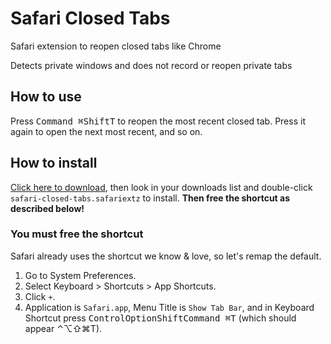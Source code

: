 # Safari Closed Tabs
Safari extension to reopen closed tabs like Chrome

Detects private windows and does not record or reopen private tabs
## How to use
Press <kbd>Command ⌘</kbd><kbd>Shift</kbd><kbd>T</kbd> to reopen the most recent closed tab. Press it again to open the next most recent, and so on.
## How to install
<a href="http://iceton.is/safari-closed-tabs/safari-closed-tabs.safariextz">Click here to download</a>, then look in your downloads list and double-click `safari-closed-tabs.safariextz` to install. <b>Then free the shortcut as described below!</b>

### You must free the shortcut
Safari already uses the shortcut we know & love, so let's remap the default.

1. Go to System Preferences.
1. Select Keyboard > Shortcuts > App Shortcuts.
1. Click `+`.
1. Application is `Safari.app`, Menu Title is `Show Tab Bar`, and in Keyboard Shortcut press <kbd>Control</kbd><kbd>Option</kbd><kbd>Shift</kbd><kbd>Command ⌘</kbd><kbd>T</kbd> (which should appear ⌃⌥⇧⌘T).
